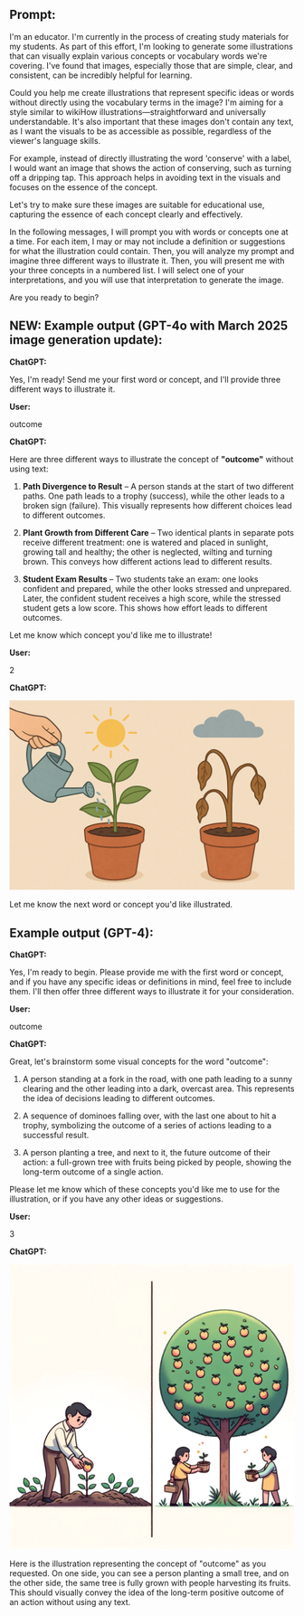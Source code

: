 ## Prompt:
I'm an educator. I'm currently in the process of creating study materials for my students. As part of this effort, I'm looking to generate some illustrations that can visually explain various concepts or vocabulary words we're covering. I've found that images, especially those that are simple, clear, and consistent, can be incredibly helpful for learning.

Could you help me create illustrations that represent specific ideas or words without directly using the vocabulary terms in the image? I'm aiming for a style similar to wikiHow illustrations—straightforward and universally understandable. It's also important that these images don't contain any text, as I want the visuals to be as accessible as possible, regardless of the viewer's language skills.

For example, instead of directly illustrating the word 'conserve' with a label, I would want an image that shows the action of conserving, such as turning off a dripping tap. This approach helps in avoiding text in the visuals and focuses on the essence of the concept.

Let's try to make sure these images are suitable for educational use, capturing the essence of each concept clearly and effectively.

In the following messages, I will prompt you with words or concepts one at a time. For each item, I may or may not include a definition or suggestions for what the illustration could contain. Then, you will analyze my prompt and imagine three different ways to illustrate it. Then, you will present me with your three concepts in a numbered list. I will select one of your interpretations, and you will use that interpretation to generate the image.

Are you ready to begin?

## NEW: Example output (GPT-4o with March 2025 image generation update):

**ChatGPT:** 

Yes, I'm ready! Send me your first word or concept, and I'll provide three different ways to illustrate it.

**User:** 

outcome

**ChatGPT:** 

Here are three different ways to illustrate the concept of **"outcome"** without using text:

1.  **Path Divergence to Result** – A person stands at the start of two different paths. One path leads to a trophy (success), while the other leads to a broken sign (failure). This visually represents how different choices lead to different outcomes.
    
2.  **Plant Growth from Different Care** – Two identical plants in separate pots receive different treatment: one is watered and placed in sunlight, growing tall and healthy; the other is neglected, wilting and turning brown. This conveys how different actions lead to different results.
    
3.  **Student Exam Results** – Two students take an exam: one looks confident and prepared, while the other looks stressed and unprepared. Later, the confident student receives a high score, while the stressed student gets a low score. This shows how effort leads to different outcomes.
    

Let me know which concept you'd like me to illustrate!

**User:**

2

**ChatGPT:**

![outcome](Generate_Vocabulary_Images_example_image_2.png)

Let me know the next word or concept you'd like illustrated.


## Example output (GPT-4):

**ChatGPT:** 

Yes, I'm ready to begin. Please provide me with the first word or concept, and if you have any specific ideas or definitions in mind, feel free to include them. I'll then offer three different ways to illustrate it for your consideration.

**User:** 

outcome

**ChatGPT:** 

Great, let's brainstorm some visual concepts for the word "outcome":

1. A person standing at a fork in the road, with one path leading to a sunny clearing and the other leading into a dark, overcast area. This represents the idea of decisions leading to different outcomes.
   
2. A sequence of dominoes falling over, with the last one about to hit a trophy, symbolizing the outcome of a series of actions leading to a successful result.

3. A person planting a tree, and next to it, the future outcome of their action: a full-grown tree with fruits being picked by people, showing the long-term outcome of a single action.

Please let me know which of these concepts you'd like me to use for the illustration, or if you have any other ideas or suggestions.

**User:** 

3

**ChatGPT:**

![outcome](Generate_Vocabulary_Images_example_image.webp)

Here is the illustration representing the concept of "outcome" as you requested. On one side, you can see a person planting a small tree, and on the other side, the same tree is fully grown with people harvesting its fruits. This should visually convey the idea of the long-term positive outcome of an action without using any text.
